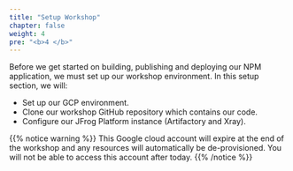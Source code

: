 ```yaml
---
title: "Setup Workshop"
chapter: false
weight: 4
pre: "<b>4 </b>"
---
```


Before we get started on building, publishing and deploying our NPM application, we must set up our workshop environment. In this setup section, we will:

- Set up our GCP environment.
- Clone our workshop GitHub repository which contains our code.
- Configure our JFrog Platform instance (Artifactory and Xray).


{{% notice warning %}}
This Google cloud account will expire at the end of the workshop and any resources will automatically be de-provisioned. You will not be able to access this account after today.
{{% /notice %}}
